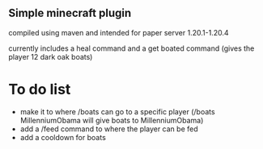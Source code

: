 ## Simple minecraft plugin
compiled using maven and intended for paper server 1.20.1-1.20.4

currently includes a heal command and a get boated command (gives the player 12 dark oak boats)

# To do list
 - make it to where /boats can go to a specific player (/boats MillenniumObama will give boats to MillenniumObama)
 - add a /feed command to where the player can be fed
 - add a cooldown for boats
